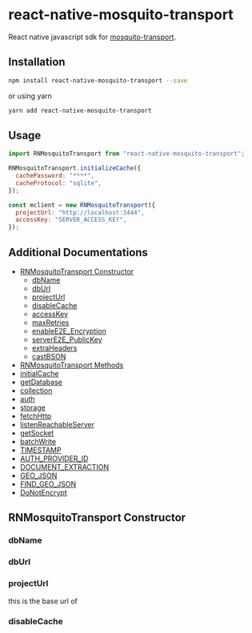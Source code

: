 # react-native-mosquito-transport

React native javascript sdk for [mosquito-transport](https://github.com/brainbehindx/mosquito-transport).

## Installation

```sh
npm install react-native-mosquito-transport --save
```

or using yarn

```sh
yarn add react-native-mosquito-transport
```

## Usage

```js
import RNMosquitoTransport from "react-native-mosquito-transport";

RNMosquitoTransport.initializeCache({
  cachePassword: "****",
  cacheProtocol: "sqlite",
});

const mclient = new RNMosquitoTransport({
  projectUrl: "http://localhost:3444",
  accessKey: "SERVER_ACCESS_KEY",
});
```

## Additional Documentations

- [RNMosquitoTransport Constructor](#RNMosquitoTransportConstructor)
  - [dbName](#dbName)
  - [dbUrl](#dbUrl)
  - [projectUrl](#projectUrl)
  - [disableCache](#disableCache)
  - [accessKey](#accessKey)
  - [maxRetries](#maxRetries)
  - [enableE2E_Encryption](#enableE2E_Encryption)
  - [serverE2E_PublicKey](#serverE2E_PublicKey)
  - [extraHeaders](#extraHeaders)
  - [castBSON](#castBSON)
- [RNMosquitoTransport Methods](#RNMosquitoTransportMethods)
 - [initialCache](#initialCache)
 - [getDatabase](#getDatabase)
 - [collection](#collection)
 - [auth](#auth)
 - [storage](#storage)
 - [fetchHttp](#fetchHttp)
 - [listenReachableServer](#listenReachableServer)
 - [getSocket](#getSocket)
 - [batchWrite](#batchWrite)
- [TIMESTAMP](#TIMESTAMP)
- [AUTH_PROVIDER_ID](#AUTH_PROVIDER_ID)
- [DOCUMENT_EXTRACTION](#DOCUMENT_EXTRACTION)
- [GEO_JSON](#GEO_JSON)
- [FIND_GEO_JSON](#FIND_GEO_JSON)
- [DoNotEncrypt](#DoNotEncrypt)

## RNMosquitoTransport Constructor

### dbName


### dbUrl


### projectUrl

this is the base url of 

### disableCache
